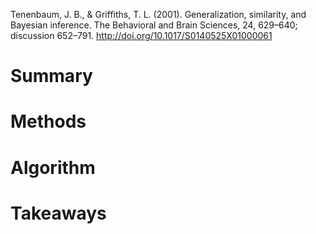 Tenenbaum, J. B., & Griffiths, T. L. (2001). Generalization, similarity, and Bayesian inference. The Behavioral and Brain Sciences, 24, 629–640; discussion 652–791. http://doi.org/10.1017/S0140525X01000061

# Summary

# Methods

# Algorithm

# Takeaways